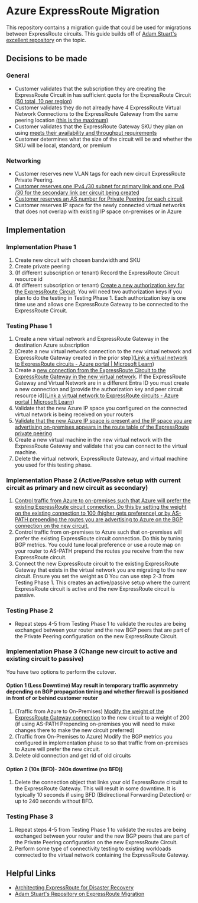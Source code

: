# Azure ExpressRoute Migration
This repository contains a migration guide that could be used for migrations between ExpressRoute circuits. This guide builds off of [Adam Stuart's excellent repository](https://github.com/adstuart/azure-expressroute-migration) on the topic.

## Decisions to be made
### General
* Customer validates that the subscription they are creating the ExpressRoute Circuit in has sufficient quota for the ExpressRoute Circuit [(50 total, 10 per region)](https://learn.microsoft.com/en-us/azure/azure-resource-manager/management/azure-subscription-service-limits#expressroute-limits)
* Customer validates they do not already have 4 ExpressRoute Virtual Network Connections to the ExpressRoute Gateway from the same peering location [(this is the maximum)](https://learn.microsoft.com/en-us/azure/expressroute/expressroute-about-virtual-network-gateways#gatewayfeaturesupport)
* Customer validates that the ExpressRoute Gateway SKU they plan on using [meets their availability and throughput requirements](https://learn.microsoft.com/en-us/azure/expressroute/expressroute-about-virtual-network-gateways#gatewayfeaturesupport)
* Customer determines what the size of the circuit will be and whether the SKU will be local, standard, or premium
### Networking
* Customer reserves new VLAN tags for each new circuit ExpressRoute Private Peering.
* [Customer reserves one IPv4 /30 subnet for primary link and one IPv4 /30 for the secondary link per circuit being created](https://learn.microsoft.com/en-us/azure/expressroute/expressroute-howto-routing-portal-resource-manager#to-create-azure-private-peering)
* [Customer reserves an AS number for Private Peering for each circuit](https://learn.microsoft.com/en-us/azure/expressroute/expressroute-howto-routing-portal-resource-manager#to-create-azure-private-peering)
* Customer reserves IP space for the newly connected virtual networks that does not overlap with existing IP space on-premises or in Azure

## Implementation
### Implementation Phase 1
1. Create new circuit with chosen bandwidth and SKU
2. Create private peering
3. (If different subscription or tenant) Record the ExpressRoute Circuit resource id
4. (If different subscription or tenant) [Create a new authorization key for the ExpressRoute Circuit](https://learn.microsoft.com/en-us/azure/expressroute/expressroute-howto-linkvnet-portal-resource-manager?pivots=expressroute-current#circuit-owner-operations). You will need two authorization keys if you plan to do the testing in Testing Phase 1. Each authorization key is one time use and allows one ExpressRoute Gateway to be connected to the ExpressRoute Circuit.

### Testing Phase 1
1. Create a new virtual network and ExpressRoute Gateway in the destination Azure subscription
2. [Create a new virtual network connection to the new virtual network and ExpressRoute Gateway created in the prior step]([Link a virtual network to ExpressRoute circuits - Azure portal | Microsoft Learn](https://learn.microsoft.com/en-us/azure/expressroute/expressroute-howto-linkvnet-portal-resource-manager?pivots=expressroute-current#to-create-a-connection))
3. Create a [new connection from the ExpressRoute Circuit to the ExpressRoute Gateway in the new virtual network](https://learn.microsoft.com/en-us/azure/expressroute/expressroute-howto-linkvnet-cli#connect-a-virtual-network-in-the-same-subscription-to-a-circuit). If the ExpressRoute Gateway and Virtual Network are in a different Entra ID you must create a new connection and [provide the authorization key and peer circuit resource id]([Link a virtual network to ExpressRoute circuits - Azure portal | Microsoft Learn](https://learn.microsoft.com/en-us/azure/expressroute/expressroute-howto-linkvnet-portal-resource-manager?pivots=expressroute-current#circuit-user-operations)) 
4. Validate that the new Azure IP space you configured on the connected virtual network is being received on your routers
5. [Validate that the new Azure IP space is present and the IP space you are advertising on-premises appears in the route table of the ExpressRoute private peering](https://blog.cloudtrooper.net/2021/07/12/cli-based-analysis-of-an-expressroute-private-peering/)
6. Create a new virtual machine in the new virtual network with the ExpressRoute Gateway and validate that you can connect to the virtual machine.
7. Delete the virtual network, ExpressRoute Gateway, and virtual machine you used for this testing phase.

### Implementation Phase 2 (Active/Passive setup with current circuit as primary and new circuit as secondary)
1. [Control traffic from Azure to on-premises such that Azure will prefer the existing ExpressRoute circuit connection. Do this by setting the weight on the existing connection to 100 (higher gets preference) or by AS-PATH prepending the routes you are advertising to Azure on the BGP connection on the new circuit.](https://learn.microsoft.com/en-us/azure/expressroute/expressroute-optimize-routing)
2. Control traffic from on-premises to Azure such that on-premises will prefer the existing ExpressRoute circuit connection. Do this by tuning BGP metrics. You could tune local preference or use a route map on your router to AS-PATH prepend the routes you receive from the new ExpressRoute circuit.
3. Connect the new ExpressRoute circuit to the existing ExpressRoute Gateway that exists in the virtual network you are migrating to the new circuit. Ensure you set the weight as 0 You can use step 2-3 from Testing Phase 1. This creates an active/passive setup where the current ExpressRoute circuit is active and the new ExpressRoute circuit is passive.

### Testing Phase 2
* Repeat steps 4-5 from Testing Phase 1 to validate the routes are being exchanged between your router and the new BGP peers that are part of the Private Peering configuration on the new ExpressRoute Circuit.

### Implementation Phase 3 (Change new circuit to active and existing circuit to passive)
You have two options to perform the cutover.
#### Option 1 (Less Downtime) May result in temporary traffic asymmetry depending on BGP propagation timing and whether firewall is positioned in front of or behind customer router
  1. (Traffic from Azure to On-Premises) [Modify the weight of the ExpressRoute Gateway connection](https://learn.microsoft.com/en-us/azure/expressroute/designing-for-disaster-recovery-with-expressroute-privatepeering#connection-weight) to the new circuit to a weight of 200 (if using AS-PATH Prepending on-premises you will need to make changes there to make the new circuit preferred)
  2. (Traffic from On-Premises to Azure) Modify the BGP metrics you configured in implementation phase to so that traffic from on-premises to Azure will prefer the new circuit.
  3. Delete old connection and get rid of old circuits
#### Option 2 (10s (BFD)- 240s downtime (no BFD))
  1. Delete the connection object that links your old ExpressRoute circuit to the ExpressRoute Gateway. This will result in some downtime. It is typically 10 seconds if using BFD (Bidirectional Forwarding Detection) or up to 240 seconds without BFD.

### Testing Phase 3
1. Repeat steps 4-5 from Testing Phase 1 to validate the routes are being exchanged between your router and the new BGP peers that are part of the Private Peering configuration on the new ExpressRoute Circuit.
2. Perform some type of connectivity testing to existing workloads connected to the virtual network containing the ExpressRoute Gateway.

## Helpful Links
* [Architecting ExpressRoute for Disaster Recovery](https://learn.microsoft.com/en-us/azure/expressroute/designing-for-disaster-recovery-with-expressroute-privatepeering)
* [Adam Stuart's Repository on ExpressRoute Migration](https://github.com/adstuart/azure-expressroute-migration)
